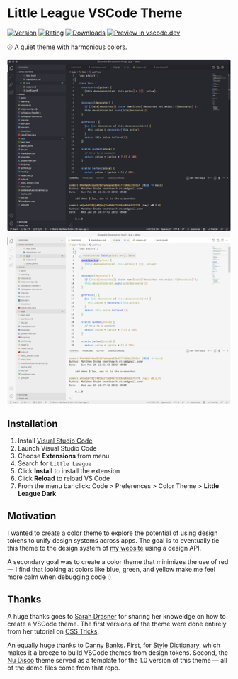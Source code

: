 # Little League VSCode Theme

[![Version](https://vsmarketplacebadge.apphb.com/version/matthewstrom.little-league.svg?style=flat-square&colorA=6494f6&colorB=4771e2)](https://marketplace.visualstudio.com/items?itemName=matthewstrom.little-league)
[![Rating](https://vsmarketplacebadge.apphb.com/rating-star/matthewstrom.little-league.svg?style=flat-square&colorA=7eb87e&colorB=57a357)](https://marketplace.visualstudio.com/items?itemName=matthewstrom.little-league)
[![Downloads](https://vsmarketplacebadge.apphb.com/downloads-short/matthewstrom.little-league.svg?style=flat-square&colorA=f78c6c&colorB=ca7967)](https://marketplace.visualstudio.com/items?itemName=matthewstrom.little-league)
[![Preview in vscode.dev](https://img.shields.io/badge/preview%20in-vscode.dev-blue?style=flat-square&colorA=68ceac&colorB=4cae8d)](https://vscode.dev/theme/matthewstrom.little-league)

 ⚾ A quiet theme with harmonious colors.

![A screenshot of Little League Dark](images/little-league-dark.png)
![A screenshot of Little League Light](images/little-league-light.png)

## Installation

1. Install [Visual Studio Code](https://code.visualstudio.com/)
1. Launch Visual Studio Code
1. Choose **Extensions** from menu
1. Search for `Little League`
1. Click **Install** to install the extension
1. Click **Reload** to reload VS Code
1. From the menu bar click: Code > Preferences > Color Theme > **Little League Dark**

## Motivation

I wanted to create a color theme to explore the potential of using design tokens to unify design systems across apps. The goal is to eventually tie this theme to the design system of [my website](https://matthewstrom.com) using a design API.

A secondary goal was to create a color theme that minimizes the use of red — I find that looking at colors like blue, green, and yellow make me feel more calm when debugging code :)

## Thanks

A huge thanks goes to [Sarah Drasner](https://twitter.com/sarah_edo) for sharing her knoweldge on how to create a VSCode theme. The first versions of the theme were done entirely from her tutorial on [CSS Tricks](https://css-tricks.com/creating-a-vs-code-theme/).

An equally huge thanks to [Danny Banks](https://twitter.com/dbanksDesign). First, for [Style Dictionary](https://github.com/amzn/style-dictionary), which makes it a breeze to build VSCode themes from design tokens. Second, the [Nu Disco](https://github.com/dbanksdesign/nu-disco-vscode-theme) theme served as a template for the 1.0 version of this theme — all of the demo files come from that repo.

